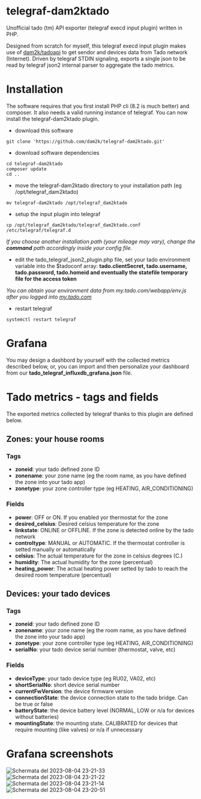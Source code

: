 # telegraf-dam2ktado
Unofficial tado (tm) API exporter (telegraf execd input plugin) written in PHP.

Designed from scratch for myself, this telegraf execd input plugin makes use of [dam2k/tadoapi](https://github.com/dam2k/tadoapi) to get sendor and devices data from Tado network (Internet). Driven by telegraf STDIN signaling, exports a single json to be read by telegraf json2 internal parser to aggregate the tado metrics.
# Installation
The software requires that you first install PHP cli (8.2 is much better) and composer. It also needs a valid running instance of telegraf.
You can now install the telegraf-dam2ktado plugin.
- download this software
```
git clone 'https://github.com/dam2k/telegraf-dam2ktado.git'
```
- download software dependencies
```
cd telegraf-dam2ktado
composer update
cd ..
```
- move the telegraf-dam2ktado directory to your installation path (eg /opt/telegraf_dam2ktado)
```
mv telegraf-dam2ktado /opt/telegraf_dam2ktado
```
- setup the input plugin into telegraf
```
cp /opt/telegraf_dam2ktado/telegraf_dam2ktado.conf /etc/telegraf/telegraf.d
```
*If you choose another installation path (your mileage may vary), change the **command** path accordingly inside your config file.*
- edit the tado_telegraf_json2_plugin.php file, set your tado environment variable into the $tadoconf array: **tado.clientSecret, tado.username, tado.password, tado.homeid and eventually the statefile temporary file for the access token**

*You can obtain your environment data from my.tado.com/webapp/env.js after you logged into [my.tado.com](https://my.tado.com)*
- restart telegraf

```systemctl restart telegraf```
# Grafana
You may design a dashbord by yourself with the collected metrics described below, or, you can import and then personalize your dashboard from our **tado_telegraf_influxdb_grafana.json** file.
# Tado metrics - tags and fields
The exported metrics collected by telegraf thanks to this plugin are defined below.
## Zones: your house rooms
### Tags
- **zoneid**: your tado defined zone ID
- **zonename**: your zone name (eg the room name, as you have defined the zone into your tado app)
- **zonetype**: your zone controller type (eg HEATING, AIR_CONDITIONING)
### Fields
- **power**: OFF or ON. If you enabled yor thermostat for the zone
- **desired_celsius**: Desired celsius temperature for the zone
- **linkstate**: ONLINE or OFFLINE. If the zone is detected online by the tado network
- **controltype**: MANUAL or AUTOMATIC. If the thermostat controller is setted manually or automatically
- **celsius**: The actual temperature for the zone in celsius degrees (C.)
- **humidity**: The actual humidity for the zone (percentual)
- **heating_power**: The actual heating power setted by tado to reach the desired room temperature (percentual)
## Devices: your tado devices
### Tags
- **zoneid**: your tado defined zone ID
- **zonename**: your zone name (eg the room name, as you have defined the zone into your tado app)
- **zonetype**: your zone controller type (eg HEATING, AIR_CONDITIONING)
- **serialNo**: your tado device serial number (thermostat, valve, etc)
### Fields
- **deviceType**: your tado device type (eg RU02, VA02, etc)
- **shortSerialNo**: short device serial number
- **currentFwVersion**: the device firmware version
- **connectionState**: the device connection state to the tado bridge. Can be true or false
- **batteryState**: the device battery level (NORMAL, LOW or n/a for devices without batteries)
- **mountingState**: the mounting state. CALIBRATED for devices that require mounting (like valves) or n/a if unnecessary

# Grafana screenshots
![Schermata del 2023-08-04 23-21-33](https://github.com/dam2k/telegraf-dam2ktado/assets/1271237/a92facc6-c701-45b0-a7ee-cd7367d52ba0)
![Schermata del 2023-08-04 23-21-22](https://github.com/dam2k/telegraf-dam2ktado/assets/1271237/afa1e56b-7218-4701-9511-30d358830a66)
![Schermata del 2023-08-04 23-21-14](https://github.com/dam2k/telegraf-dam2ktado/assets/1271237/cdcebf1e-31f3-4e3c-8c6d-7e83f19ed4b9)
![Schermata del 2023-08-04 23-20-51](https://github.com/dam2k/telegraf-dam2ktado/assets/1271237/6d25b42f-0acb-46a3-b004-97243b21e8d8)
